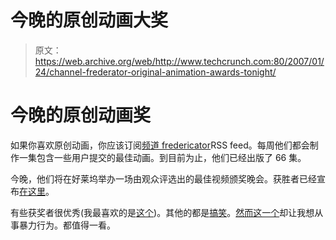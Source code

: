 # 今晚的原创动画大奖

> 原文：<https://web.archive.org/web/http://www.techcrunch.com:80/2007/01/24/channel-frederator-original-animation-awards-tonight/>

# 今晚的原创动画奖

 [](https://web.archive.org/web/20220626080850/http://www.channelfrederator.com/index) 如果你喜欢原创动画，你应该订阅[频道 fredericator](https://web.archive.org/web/20220626080850/http://www.channelfrederator.com/index)RSS feed。每周他们都会制作一集包含一些用户提交的最佳动画。到目前为止，他们已经出版了 66 集。

今晚，他们将在好莱坞举办一场由观众评选出的最佳视频颁奖晚会。获胜者已经宣布[在这里](https://web.archive.org/web/20220626080850/http://www.channelfrederator.com/page/2006-winners)。

有些获奖者很优秀(我最喜欢的是[这个](https://web.archive.org/web/20220626080850/http://www.channelfrederator.com/page/2006-winner-snow-bo))。其他的都是[搞笑](https://web.archive.org/web/20220626080850/http://www.channelfrederator.com/page/2006-winner-everyone-else-has-had-more-sex-than-me)。[然而这一个](https://web.archive.org/web/20220626080850/http://www.channelfrederator.com/page/2006-winner-i-like-pandas)却让我想从事暴力行为。都值得一看。